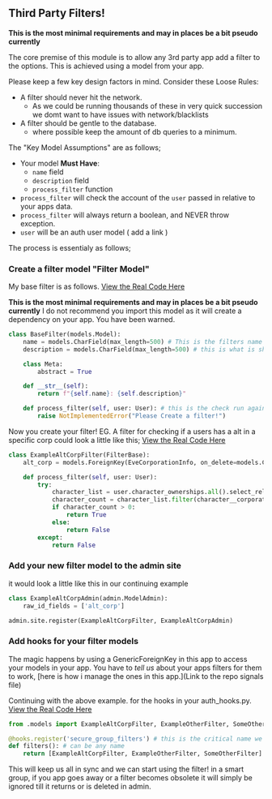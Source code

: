 ## Third Party Filters!
**This is the most minimal requirements and may in places be a bit pseudo currently**

The core premise of this module is to allow any 3rd party app add a filter to the options. This is achieved using a model from your app.

Please keep a few key design factors in mind. Consider these Loose Rules:
 - A filter should never hit the network.
   - As we could be running thousands of these in very quick succession we domt want to have issues with network/blacklists
 - A filter should be gentle to the database.
   - where possible keep the amount of db queries to a minimum.

The "Key Model Assumptions" are as follows;
 - Your model **Must Have**:
   - `name` field
   - `description` field
   - `process_filter` function
 - `process_filter` will check the account of the `user` passed in relative to your apps data.
 - `process_filter` will always return a boolean, and NEVER throw exception.
 - `user` will be an auth user model ( add a link )

The process is essentialy as follows;
### Create a filter model "Filter Model"
My base filter is as follows. [View the Real Code Here](https://github.com/pvyParts/allianceauth-secure-groups/blob/main/securegroups/models.py#L49)

**This is the most minimal requirements and may in places be a bit pseudo currently**
I do not recommend you import this model as it will create a dependency on your app. You have been warned.

```python
class BaseFilter(models.Model):
    name = models.CharField(max_length=500) # This is the filters name shown to the admin
    description = models.CharField(max_length=500) # this is what is shown to the user

    class Meta:
        abstract = True

    def __str__(self):
        return f"{self.name}: {self.description}"

    def process_filter(self, user: User): # this is the check run against a users characters
        raise NotImplementedError("Please Create a filter!")
```

Now you create your filter! EG. A filter for checking if a users has a alt in a specific corp could look a little like this; [View the Real Code Here](https://github.com/pvyParts/allianceauth-secure-groups/blob/main/securegroups/models.py#L64)

```python
class ExampleAltCorpFilter(FilterBase):
    alt_corp = models.ForeignKey(EveCorporationInfo, on_delete=models.CASCADE)

    def process_filter(self, user: User):
        try:
            character_list = user.character_ownerships.all().select_related('character')
            character_count = character_list.filter(character__corporation_id=self.alt_corp.altcorp_id).count()
            if character_count > 0:
                return True
            else:
                return False
        except:
            return False
```

### Add your new filter model to the admin site
it would look a little like this in our continuing example

```python
class ExampleAltCorpAdmin(admin.ModelAdmin):
    raw_id_fields = ['alt_corp']

admin.site.register(ExampleAltCorpFilter, ExampleAltCorpAdmin)
```

### Add hooks for your filter models
The magic happens by using a GenericForeignKey in this app to access your models in your app. You have to *tell us* about your apps filters for them to work, [here is how i manage the ones in this app.](Link to the repo signals file)

Continuing with the above example. for the hooks in your auth_hooks.py. [View the Real Code Here](https://github.com/pvyParts/allianceauth-secure-groups/blob/main/securegroups/auth_hooks.py#L35)

```python
from .models import ExampleAltCorpFilter, ExampleOtherFilter, SomeOtherFilter

@hooks.register('secure_group_filters') # this is the critical name we are searching for.
def filters(): # can be any name
    return [ExampleAltCorpFilter, ExampleOtherFilter, SomeOtherFilter] # pass in the model classes as an array.

```

This will keep us all in sync and we can start using the filter! in a smart group, if you app goes away or a filter becomes obsolete it will simply be ignored till it returns or is deleted in admin.
